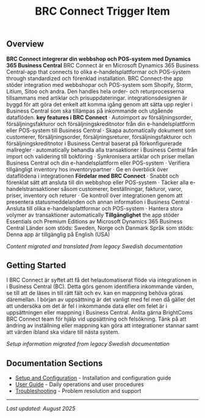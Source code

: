 ﻿---
title: "BRC Connect Trigger Item"
description: "BrightCom Solutions AB"
categories: [Products, Integration]
tags: [business-central, integration]
weight: 55
version: "23.0.1.0"
---

## Overview

**BRC Connect integrerar din webbshop och POS-system med Dynamics 365 Business Central** BRC Connect är en Microsoft Dynamics 365 Business Central-app that connects to olika e-handelsplattformar och POS-system through standardized och förenklad installation. BRC Connect-the app stöder integration med webbshopar och POS-system som Shopify, Storm, Litium, Sitoo och andra. Den handles hela order- och returprocesserna tillsammans med artiklar och prisuppdateringar. integrationsdesignen är byggd för att göra det enkelt att komma igång genom att sätta upp regler i Business Central som ska tillämpas på inkommande och utgående dataflöden. **key features i BRC Connect** · Autoimport av försäljningsorder, försäljningsfakturor och försäljningskreditnotor från din e-handelsplattform eller POS-system till Business Central · Skapa automatically dokument som customerer, försäljningsorder, försäljningsreturer, försäljningsfakturor och försäljningskreditnotor i Business Central baserat på förkonfigurerade mallregler · automatically behandla alla transaktioner i Business Central från import och validering till bokföring · Synkronisera artiklar och priser mellan Business Central och din e-handelsplattform eller POS-system · Verifiera tillgängligt inventory hos inventorypartner · Ge en överblick över dataflödena i integrationen **Fördelar med BRC Connect** · Snabbt och förenklat sätt att ansluta till din webbshop eller POS-system · Täcker alla e-handelstransaktioner såsom customerer, beställningar, fakturor, varor, priser, inventory och returer · Ge kontroll över integrationen genom att presentera statusmeddelanden och annan information i Business Central · Ansluta till olika e-handelsplattformar och POS-system · Hantera stora volymer av transaktioner automatically **Tillgänglighet** the app stöder Essentials och Premium Editions av Microsoft Dynamics 365 Business Central Länder som stöds: Sweden, Norge och Danmark Språk som stöds: Denna app är tillgänglig på English (USA)

*Content migrated and translated from legacy Swedish documentation*

## Getting Started

I BRC Connect är syftet att få det helautomatiserat flöde via integrationen in i Business Central (BC). Detta görs genom identifiera inkommande värden, se till att de läses in till rätt fält och ev. kan en mappning behöva göras däremellan. I början av uppsättning är det vanligt med fel men då gäller det att undersöka om det är fel i inkommande data eller om felet är i uppsättningen eller mappning i Business Central. Anlita gärna BrightComs BRC Connect team för hjälp vid uppsättning och felsökning. Tänk på att ändring av inställning eller mappning kan göra att integrationer stannar samt att värden ibland ska vidare till nästa system.

*Setup information migrated from legacy Swedish documentation*

## Documentation Sections

- [Setup and Configuration](setup/) - Installation and configuration guide
- [User Guide](user-guide/) - Daily operations and user procedures
- [Troubleshooting](solving/) - Problem resolution and support

---

*Last updated: August 2025*